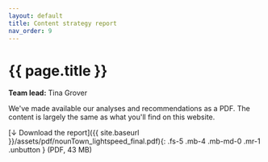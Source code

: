 ```yaml
---
layout: default
title: Content strategy report
nav_order: 9
---
```


# {{ page.title }}

**Team lead:** Tina Grover

We've made available our analyses and recommendations as a PDF. The content is largely the same as what you'll find on this website.

[↓ Download the report]({{ site.baseurl }}/assets/pdf/nounTown_lightspeed_final.pdf){: .fs-5 .mb-4 .mb-md-0 .mr-1 .unbutton }
<span class="fs-2">(PDF, 43 MB)</span>